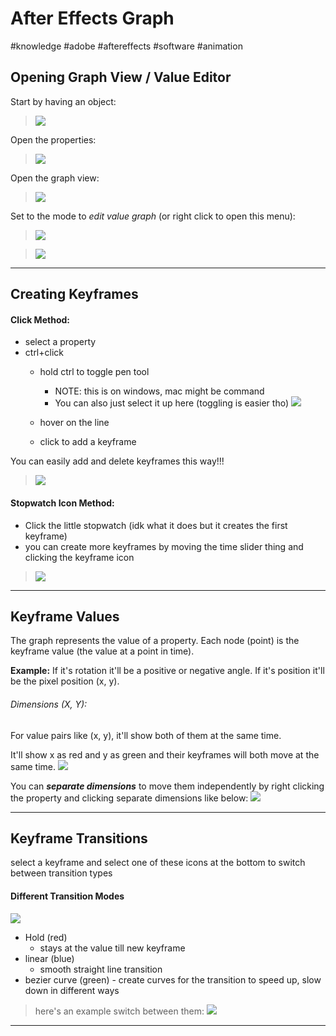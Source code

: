 # After Effects Graph
#knowledge #adobe #aftereffects #software #animation


## Opening Graph View / Value Editor

Start by having an object:

> ![](https://i.imgur.com/qYg4tMl.gif)

Open the properties:

> ![](https://i.imgur.com/ClnZPh5.gif)



Open the graph view:

> ![](https://i.imgur.com/qtgVte1.gif)

Set to the mode to *edit value graph* (or right click to open this menu):

> ![](https://i.imgur.com/IxscQOQ.png)

> ![](https://i.imgur.com/iK4V7pR.gif)


---

## Creating Keyframes

#### Click Method:
- select a property
- ctrl+click
	- hold ctrl to toggle pen tool 
		- NOTE: this is on windows, mac might be command
		- You can also just select it up here (toggling is easier tho) ![](https://i.imgur.com/lljoHVf.png)
	
	- hover on the line 
	- click to add a keyframe

You can easily add and delete keyframes this way!!!

> ![](https://i.imgur.com/2TP76Rb.gif)


#### Stopwatch Icon Method:
 - Click the little stopwatch (idk what it does but it creates the first keyframe)
 - you can create more keyframes by moving the time slider thing and clicking the keyframe icon

> ![](https://i.imgur.com/n96RDbC.gif)

---

## Keyframe Values

The graph represents the value of a property. Each node (point) is the keyframe value (the value at a point in time).

**Example:**
If it's rotation it'll be a positive or negative angle.
If it's position it'll be the pixel position (x, y).

###### Dimensions (X, Y): 
For value pairs like (x, y), it'll show both of them at the same time.

It'll show x as red and y as green and their keyframes will both move at the same time.
![](https://i.imgur.com/IoKxLzv.png)

You can ***separate dimensions*** to move them independently by right clicking the property and clicking separate dimensions like below:
![](https://i.imgur.com/QEmcStI.gif)


---
## Keyframe Transitions
select a keyframe and select one of these icons at the bottom to switch between transition types 

#### Different Transition Modes
![](https://i.imgur.com/O7oFBv1.png)

- Hold (red)
	- stays  at the value till new keyframe
- linear (blue) 
	- smooth straight line transition
- bezier curve (green)
		- create curves for the transition to speed up, slow down in different ways


> here's an example switch between them: ![](https://i.imgur.com/ZfGFOXr.gif)

---

